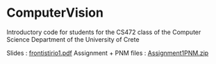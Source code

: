 # ComputerVision
Introductory code for students for the CS472 class of the Computer Science Department of the University of Crete 

Slides : [frontistirio1.pdf](http://ammar.gr/uoc/472/frontistirio1.pdf)
Assignment + PNM files : [Assignment1PNM.zip](http://ammar.gr/uoc/472/Assignment1PNM.zip)


